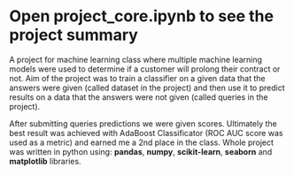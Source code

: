 # Open project_core.ipynb to see the project summary
  A project for machine learning class where multiple machine learning models were used to determine if a customer will prolong their contract or not. Aim of the project was to train a classifier on a given data that the answers were given (called dataset in the project) and then use it to predict results on a data that the answers were not given (called queries in the project).
  
  After submitting queries predictions we were given scores. Ultimately the best result was achieved with AdaBoost Classificator (ROC AUC score was used as a metric) and earned me a 2nd place in the class.
Whole project was written in python using: **pandas**, **numpy**, **scikit-learn**, **seaborn** and **matplotlib** libraries.


